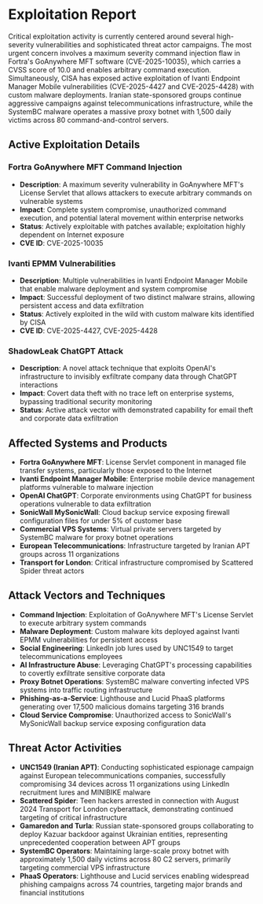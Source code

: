 # Exploitation Report

Critical exploitation activity is currently centered around several high-severity vulnerabilities and sophisticated threat actor campaigns. The most urgent concern involves a maximum severity command injection flaw in Fortra's GoAnywhere MFT software (CVE-2025-10035), which carries a CVSS score of 10.0 and enables arbitrary command execution. Simultaneously, CISA has exposed active exploitation of Ivanti Endpoint Manager Mobile vulnerabilities (CVE-2025-4427 and CVE-2025-4428) with custom malware deployments. Iranian state-sponsored groups continue aggressive campaigns against telecommunications infrastructure, while the SystemBC malware operates a massive proxy botnet with 1,500 daily victims across 80 command-and-control servers.

## Active Exploitation Details

### Fortra GoAnywhere MFT Command Injection
- **Description**: A maximum severity vulnerability in GoAnywhere MFT's License Servlet that allows attackers to execute arbitrary commands on vulnerable systems
- **Impact**: Complete system compromise, unauthorized command execution, and potential lateral movement within enterprise networks
- **Status**: Actively exploitable with patches available; exploitation highly dependent on Internet exposure
- **CVE ID**: CVE-2025-10035

### Ivanti EPMM Vulnerabilities
- **Description**: Multiple vulnerabilities in Ivanti Endpoint Manager Mobile that enable malware deployment and system compromise
- **Impact**: Successful deployment of two distinct malware strains, allowing persistent access and data exfiltration
- **Status**: Actively exploited in the wild with custom malware kits identified by CISA
- **CVE ID**: CVE-2025-4427, CVE-2025-4428

### ShadowLeak ChatGPT Attack
- **Description**: A novel attack technique that exploits OpenAI's infrastructure to invisibly exfiltrate company data through ChatGPT interactions
- **Impact**: Covert data theft with no trace left on enterprise systems, bypassing traditional security monitoring
- **Status**: Active attack vector with demonstrated capability for email theft and corporate data exfiltration

## Affected Systems and Products

- **Fortra GoAnywhere MFT**: License Servlet component in managed file transfer systems, particularly those exposed to the Internet
- **Ivanti Endpoint Manager Mobile**: Enterprise mobile device management platforms vulnerable to malware injection
- **OpenAI ChatGPT**: Corporate environments using ChatGPT for business operations vulnerable to data exfiltration
- **SonicWall MySonicWall**: Cloud backup service exposing firewall configuration files for under 5% of customer base
- **Commercial VPS Systems**: Virtual private servers targeted by SystemBC malware for proxy botnet operations
- **European Telecommunications**: Infrastructure targeted by Iranian APT groups across 11 organizations
- **Transport for London**: Critical infrastructure compromised by Scattered Spider threat actors

## Attack Vectors and Techniques

- **Command Injection**: Exploitation of GoAnywhere MFT's License Servlet to execute arbitrary system commands
- **Malware Deployment**: Custom malware kits deployed against Ivanti EPMM vulnerabilities for persistent access
- **Social Engineering**: LinkedIn job lures used by UNC1549 to target telecommunications employees
- **AI Infrastructure Abuse**: Leveraging ChatGPT's processing capabilities to covertly exfiltrate sensitive corporate data
- **Proxy Botnet Operations**: SystemBC malware converting infected VPS systems into traffic routing infrastructure
- **Phishing-as-a-Service**: Lighthouse and Lucid PhaaS platforms generating over 17,500 malicious domains targeting 316 brands
- **Cloud Service Compromise**: Unauthorized access to SonicWall's MySonicWall backup service exposing configuration data

## Threat Actor Activities

- **UNC1549 (Iranian APT)**: Conducting sophisticated espionage campaign against European telecommunications companies, successfully compromising 34 devices across 11 organizations using LinkedIn recruitment lures and MINIBIKE malware
- **Scattered Spider**: Teen hackers arrested in connection with August 2024 Transport for London cyberattack, demonstrating continued targeting of critical infrastructure
- **Gamaredon and Turla**: Russian state-sponsored groups collaborating to deploy Kazuar backdoor against Ukrainian entities, representing unprecedented cooperation between APT groups
- **SystemBC Operators**: Maintaining large-scale proxy botnet with approximately 1,500 daily victims across 80 C2 servers, primarily targeting commercial VPS infrastructure
- **PhaaS Operators**: Lighthouse and Lucid services enabling widespread phishing campaigns across 74 countries, targeting major brands and financial institutions